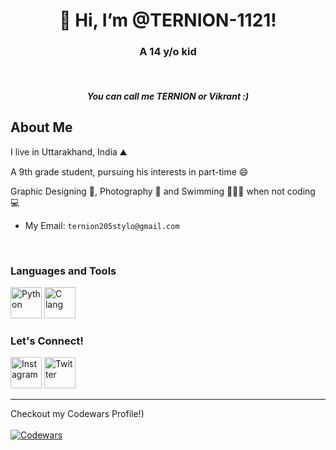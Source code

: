 <h1 align = "center">👋 Hi, I’m @TERNION-1121!</h1>
<h3 align = "center">A 14 y/o kid</h3>
<br>
<h5 align = "center">You can call me TERNION or Vikrant :)</h5>


## About Me

I live in Uttarakhand, India ⛰

A 9th grade student, pursuing his interests in part-time 😄

Graphic Designing 🎨, Photography 📸  and Swimming 🏊🏽‍♂️ when not coding 💻 

- My Email: `ternion205stylo@gmail.com`

<br>

### Languages and Tools

<a href = "https://python.org" target = "blank"><img src = "https://upload.wikimedia.org/wikipedia/commons/thumb/c/c3/Python-logo-notext.svg/2048px-Python-logo-notext.svg.png" alt = "Python" height = "50" width = "50"/></a>
<a href = "https://en.wikipedia.org/wiki/C_(programming_language)" target = "blank"><img src = "https://upload.wikimedia.org/wikipedia/commons/thumb/1/18/C_Programming_Language.svg/695px-C_Programming_Language.svg.png" alt = "C lang" height = "50" width = "50"/></a>

### Let's Connect!

<a href = "https://www.instagram.com/shivy.ternion12/" target = "blank"><img src = "https://upload.wikimedia.org/wikipedia/commons/thumb/a/a5/Instagram_icon.png/2048px-Instagram_icon.png" alt = "Instagram" height = "50" width = "50"/></a>
<a href = "https://twitter.com/ternion_stylo" target = "__blank"><img src = "https://upload.wikimedia.org/wikipedia/commons/thumb/4/4f/Twitter-logo.svg/2491px-Twitter-logo.svg.png" alt = "Twitter" height = "50" width = "50"/></a>
<hr>

Checkout my Codewars Profile!)
<br>
<br>
<a href = "https://www.codewars.com/users/TERNION2205" target = "blank"><img src = "https://www.codewars.com/users/TERNION2205/badges/large" alt = "Codewars"></a>
<!---
TERNION-1121/TERNION-1121 is a ✨ special ✨ repository because its `README.md` (this file) appears on your GitHub profile.
You can click the Preview link to take a look at your changes.
--->
